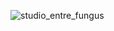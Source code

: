 ![studio_entre_fungus](https://user-images.githubusercontent.com/112189528/224035692-1f03e6e0-8a04-4cee-b044-faf380b69479.png)
